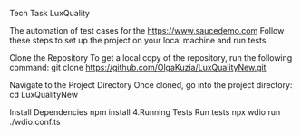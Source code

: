 Tech Task LuxQuality

The automation of test cases for the https://www.saucedemo.com Follow these steps to set up the project on your local machine and run tests

Clone the Repository To get a local copy of the repository, run the following command: git clone https://github.com/OlgaKuzia/LuxQualityNew.git

Navigate to the Project Directory Once cloned, go into the project directory: cd LuxQualityNew

Install Dependencies npm install 4.Running Tests Run tests npx wdio run ./wdio.conf.ts
